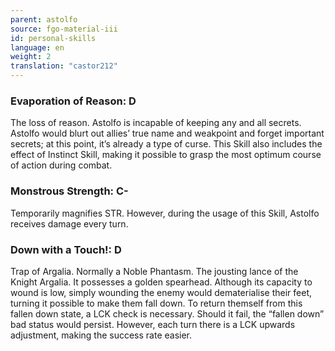 ```yaml
---
parent: astolfo
source: fgo-material-iii
id: personal-skills
language: en
weight: 2
translation: "castor212"
---
```


### Evaporation of Reason: D

The loss of reason. Astolfo is incapable of keeping any and all secrets.
Astolfo would blurt out allies’ true name and weakpoint and forget important secrets; at this point, it’s already a type of curse.
This Skill also includes the effect of Instinct Skill, making it possible to grasp the most optimum course of action during combat.

### Monstrous Strength: C-

Temporarily magnifies STR. However, during the usage of this Skill, Astolfo receives damage every turn.

### Down with a Touch!: D

Trap of Argalia. Normally a Noble Phantasm. The jousting lance of the Knight Argalia. It possesses a golden spearhead.
Although its capacity to wound is low, simply wounding the enemy would dematerialise their feet, turning it possible to make them fall down.
To return themself from this fallen down state, a LCK check is necessary. Should it fail, the “fallen down” bad status would persist.
However, each turn there is a LCK upwards adjustment, making the success rate easier.
